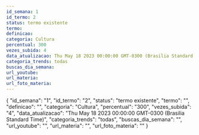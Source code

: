 ```yaml
---
id_semana: 1
id_termo: 2
status: termo existente
termo: 
definicao: 
categoria: Cultura
percentual: 300
vezes_subida: 4
data_atualizacao: Thu May 18 2023 00:00:00 GMT-0300 (Brasilia Standard Time)
categoria_trends: todas
buscas_dia_semana: 
url_youtube: 
url_materia: 
url_foto_materia: 
---
```


{
  "id_semana": "1",
  "id_termo": "2",
  "status": "termo existente",
  "termo": "",
  "definicao": "",
  "categoria": "Cultura",
  "percentual": "300",
  "vezes_subida": "4",
  "data_atualizacao": "Thu May 18 2023 00:00:00 GMT-0300 (Brasilia Standard Time)",
  "categoria_trends": "todas",
  "buscas_dia_semana": "",
  "url_youtube": "",
  "url_materia": "",
  "url_foto_materia": ""
}